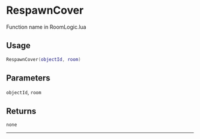 # RespawnCover
Function name in RoomLogic.lua
## Usage
```lua
RespawnCover(objectId, room)
```
## Parameters
`objectId`, `room`
## Returns
`none`

---